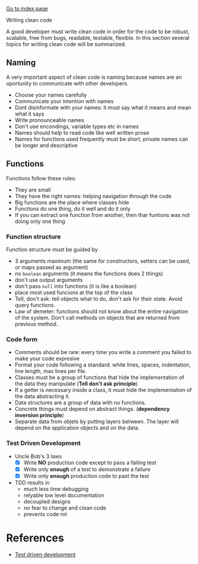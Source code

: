 [Go to index page](https://github.com/Catacrockers/WikiTocha/blob/master/en/INDEX.md)

Writing clean code

A good developer must write clean code in order for the code to be robust, scalable, free from bugs, readable, testable, flexible.
In this section several topics for writing clean code will be summarized.

## Naming

A very important aspect of clean code is naming because names are an oportunity to communicate with other developers.
+ Choose your names carefully
+ Communicate your intention with names
+ Dont disinformate with your names: it must say what it means and mean what it says
+ Write pronounceable names
+ Don't use encondings, variable types etc in names
+ Names should help to read code like well written prose
+ Names for functions used frequently must be short, private names can be longer and descriptive

## Functions

Functions follow these rules:
+ They are small
+ They have the right names: helping navigation through the code
+ Big functions are the place where classes hide
+ Functions do one thing, do it well and do it only
+ If you can extract one function from another, then thar funtions was not doing only one thing

### Function structure
Function structure must be guided by
+ 3 arguments maximum (the same for constructors, setters can be used, or maps passed as argument)
+ no `boolean` arguments (it means the functions does 2 things)
+ don't use output arguments
+ don't pass `null` into functions (it is like a boolean)
+ place most used funcions at the top of the class
+ Tell, don't ask: tell objects what to do, don't ask for their state. Avoid query functions.
+ Law of demeter: functions should not know about the entire navigation of the system. Don't call methods on objects that are returned from previous method.

### Code form
+ Comments should be rare: every time you write a comment you failed to make your code expresive
+ Format your code following a standard: white lines, spaces, indentation, line length, max lines per file.
+ Classes must be a group of functions that hide the implementation of the data they manipulate (**Tell don't ask principle**)
+ If a getter is necessary inside a class, it must hide the implementation of the data abstracting it.
+ Data structures are a group of data with no functions.
+ Concrete things must depend on abstract things. (**dependency inversion principle**)
+ Separate data from objets by putting layers between. The layer will depend on the application objects and on the data.

### Test Driven Development

+ Uncle Bob's 3 laws
   - [x] Write **NO** production code except to pass a failing test
   - [x] Write only **enough** of a test to demonstrate a failure
   - [x] Write only **enough** production code to past the test
 + TDD results in
   + much less time debugging
   + relyable low level documentation
   + decoupled designs
   + no fear to change and clean code
   + prevents code rot

# References

* [Test driven development](http://alexott.net/en/cpp/CppTestingIntro.html)
